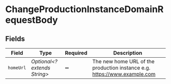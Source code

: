 # ChangeProductionInstanceDomainRequestBody


## Fields

| Field                                                                    | Type                                                                     | Required                                                                 | Description                                                              |
| ------------------------------------------------------------------------ | ------------------------------------------------------------------------ | ------------------------------------------------------------------------ | ------------------------------------------------------------------------ |
| `homeUrl`                                                                | *Optional<? extends String>*                                             | :heavy_minus_sign:                                                       | The new home URL of the production instance e.g. https://www.example.com |